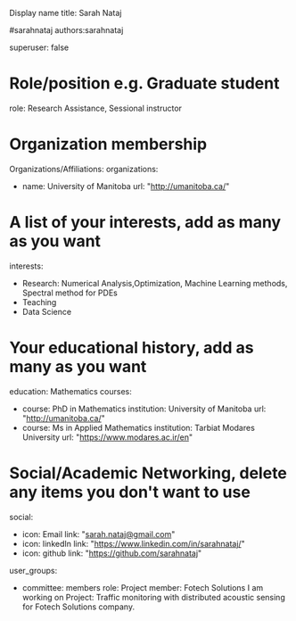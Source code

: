 Display name
title: Sarah Nataj

#sarahnataj
authors:sarahnataj

superuser: false

# Role/position e.g. Graduate student
role: Research Assistance, Sessional instructor

# Organization membership
Organizations/Affiliations:
organizations:
- name: University of Manitoba
  url: "http://umanitoba.ca/"

# A list of your interests, add as many as you want
interests:
- Research: Numerical Analysis,Optimization, Machine Learning methods, Spectral method for PDEs
- Teaching
- Data Science

# Your educational history, add as many as you want
education: Mathematics
  courses:
  - course: PhD in Mathematics
    institution: University of Manitoba
    url: "http://umanitoba.ca/"
  - course: Ms in Applied Mathematics
   institution: Tarbiat Modares University
   url: "https://www.modares.ac.ir/en"


# Social/Academic Networking, delete any items you don't want to use
social:
- icon: Email
  link: "sarah.nataj@gmail.com"
- icon: linkedIn
  link: "https://www.linkedin.com/in/sarahnataj/"
- icon: github
  link: "https://github.com/sarahnataj"


user_groups:
- committee: members
  role: Project member: Fotech Solutions 
  I am working on Project: Traffic monitoring with distributed acoustic sensing for Fotech Solutions company.
